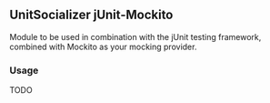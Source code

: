 ## UnitSocializer jUnit-Mockito
Module to be used in combination with the jUnit testing framework,
combined with Mockito as your mocking provider.

### Usage
TODO